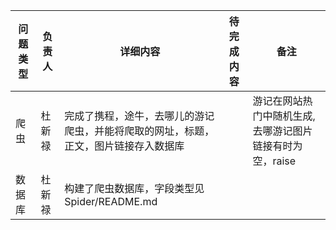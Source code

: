 |问题类型|负责人|详细内容|待完成内容|备注|
|----|---|----|-----|--|
|爬虫|杜新禄|完成了携程，途牛，去哪儿的游记爬虫，并能将爬取的网址，标题，正文，图片链接存入数据库||游记在网站热门中随机生成,去哪游记图片链接有时为空，raise|
|数据库|杜新禄|构建了爬虫数据库，字段类型见Spider/README.md|||
